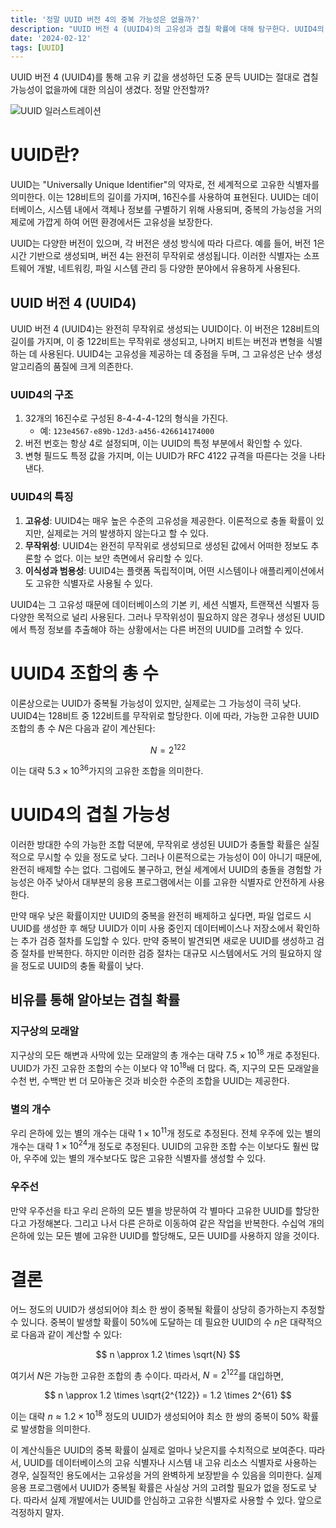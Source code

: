 ```yaml
---
title: '정말 UUID 버전 4의 중복 가능성은 없을까?'
description: "UUID 버전 4 (UUID4)의 고유성과 겹칠 확률에 대해 탐구한다. UUID4의 무작위성, 고유 조합의 수, 중복 가능성을 수치적으로 분석하고, 지구상의 모래알과 우주의 별과 같은 비유를 통해 이해를 돕는다. 데이터베이스와 시스템 내에서 UUID를 안전하게 사용하는 방법에 대한 실질적인 조언을 제공하며, 고유 식별자 생성의 신뢰성을 평가한다."
date: '2024-02-12'
tags: [UUID]
---
```

UUID 버전 4 (UUID4)를 통해 고유 키 값을 생성하던 도중 문득 UUID는 절대로 겹칠 가능성이 없을까에 대한 의심이 생겼다. 정말 안전할까?

![UUID 일러스트레이션](https://yoonminlee-blog-image.s3.ap-northeast-2.amazonaws.com/uuid-uniqueness-duplication-1.webp)

# UUID란?

UUID는 "Universally Unique Identifier"의 약자로, 전 세계적으로 고유한 식별자를 의미한다. 이는 128비트의 길이를 가지며, 16진수를 사용하여 표현된다. UUID는 데이터베이스, 시스템 내에서 객체나 정보를 구별하기 위해 사용되며, 중복의 가능성을 거의 제로에 가깝게 하여 어떤 환경에서든 고유성을 보장한다.

UUID는 다양한 버전이 있으며, 각 버전은 생성 방식에 따라 다르다. 예를 들어, 버전 1은 시간 기반으로 생성되며, 버전 4는 완전히 무작위로 생성됩니다. 이러한 식별자는 소프트웨어 개발, 네트워킹, 파일 시스템 관리 등 다양한 분야에서 유용하게 사용된다.

## UUID 버전 4 (UUID4)

UUID 버전 4 (UUID4)는 완전히 무작위로 생성되는 UUID이다. 이 버전은 128비트의 길이를 가지며, 이 중 122비트는 무작위로 생성되고, 나머지 비트는 버전과 변형을 식별하는 데 사용된다. UUID4는 고유성을 제공하는 데 중점을 두며, 그 고유성은 난수 생성 알고리즘의 품질에 크게 의존한다.

### UUID4의 구조

1. 32개의 16진수로 구성된 8-4-4-4-12의 형식을 가진다.
    - 예: `123e4567-e89b-12d3-a456-426614174000`
2. 버전 번호는 항상 4로 설정되며, 이는 UUID의 특정 부분에서 확인할 수 있다.
3. 변형 필드도 특정 값을 가지며, 이는 UUID가 RFC 4122 규격을 따른다는 것을 나타낸다.

### UUID4의 특징

1. **고유성**: UUID4는 매우 높은 수준의 고유성을 제공한다. 이론적으로 충돌 확률이 있지만, 실제로는 거의 발생하지 않는다고 할 수 있다.
2. **무작위성**: UUID4는 완전히 무작위로 생성되므로 생성된 값에서 어떠한 정보도 추론할 수 없다. 이는 보안 측면에서 유리할 수 있다.
3. **이식성과 범용성**: UUID4는 플랫폼 독립적이며, 어떤 시스템이나 애플리케이션에서도 고유한 식별자로 사용될 수 있다.

UUID4는 그 고유성 때문에 데이터베이스의 기본 키, 세션 식별자, 트랜잭션 식별자 등 다양한 목적으로 널리 사용된다. 그러나 무작위성이 필요하지 않은 경우나 생성된 UUID에서 특정 정보를 추출해야 하는 상황에서는 다른 버전의 UUID를 고려할 수 있다.


# UUID4 조합의 총 수

이론상으로는 UUID가 중복될 가능성이 있지만, 실제로는 그 가능성이 극히 낮다. UUID4는 128비트 중 122비트를 무작위로 할당한다. 이에 따라, 가능한 고유한 UUID 조합의 총 수 $N$은 다음과 같이 계산된다:

$$
N = 2^{122}
$$

이는 대략 $5.3 \times 10^{36}$가지의 고유한 조합을 의미한다.


# UUID4의 겹칠 가능성

이러한 방대한 수의 가능한 조합 덕분에, 무작위로 생성된 UUID가 충돌할 확률은 실질적으로 무시할 수 있을 정도로 낮다. 그러나 이론적으로는 가능성이 0이 아니기 때문에, 완전히 배제할 수는 없다. 그럼에도 불구하고, 현실 세계에서 UUID의 충돌을 경험할 가능성은 아주 낮아서 대부분의 응용 프로그램에서는 이를 고유한 식별자로 안전하게 사용한다.

만약 매우 낮은 확률이지만 UUID의 중복을 완전히 배제하고 싶다면, 파일 업로드 시 UUID를 생성한 후 해당 UUID가 이미 사용 중인지 데이터베이스나 저장소에서 확인하는 추가 검증 절차를 도입할 수 있다. 만약 중복이 발견되면 새로운 UUID를 생성하고 검증 절차를 반복한다. 하지만 이러한 검증 절차는 대규모 시스템에서도 거의 필요하지 않을 정도로 UUID의 충돌 확률이 낮다.

## 비유를 통해 알아보는 겹칠 확률

### 지구상의 모래알

지구상의 모든 해변과 사막에 있는 모래알의 총 개수는 대략 $7.5 \times 10^{18}$ 개로 추정된다. UUID가 가진 고유한 조합의 수는 이보다 약 $10^{18}$배 더 많다. 즉, 지구의 모든 모래알을 수천 번, 수백만 번 더 모아놓은 것과 비슷한 수준의 조합을 UUID는 제공한다.

### 별의 개수

우리 은하에 있는 별의 개수는 대략 $1\times10^{11}$개 정도로 추정된다. 전체 우주에 있는 별의 개수는 대략 $1\times10^{24}$개 정도로 추정된다. UUID의 고유한 조합 수는 이보다도 훨씬 많아, 우주에 있는 별의 개수보다도 많은 고유한 식별자를 생성할 수 있다.

### 우주선

만약 우주선을 타고 우리 은하의 모든 별을 방문하여 각 별마다 고유한 UUID를 할당한다고 가정해본다. 그리고 나서 다른 은하로 이동하여 같은 작업을 반복한다. 수십억 개의 은하에 있는 모든 별에 고유한 UUID를 할당해도, 모든 UUID를 사용하지 않을 것이다.

# 결론

어느 정도의 UUID가 생성되어야 최소 한 쌍이 중복될 확률이 상당히 증가하는지 추정할 수 있니다. 중복이 발생할 확률이 50%에 도달하는 데 필요한 UUID의 수 $n$은 대략적으로 다음과 같이 계산할 수 있다:

$$
n \approx 1.2 \times \sqrt{N}
$$

여기서 $N$은 가능한 고유한 조합의 총 수이다. 따라서, $N = 2^{122}$를 대입하면,

$$
n \approx 1.2 \times \sqrt{2^{122}} = 1.2 \times 2^{61}
$$

이는 대략 $n \approx 1.2 \times 10^{18}$ 정도의 UUID가 생성되어야 최소 한 쌍의 중복이 50% 확률로 발생함을 의미한다.

이 계산식들은 UUID의 중복 확률이 실제로 얼마나 낮은지를 수치적으로 보여준다. 따라서, UUID를 데이터베이스의 고유 식별자나 시스템 내 고유 리소스 식별자로 사용하는 경우, 실질적인 용도에서는 고유성을 거의 완벽하게 보장받을 수 있음을 의미한다. 실제 응용 프로그램에서 UUID가 중복될 확률은 사실상 거의 고려할 필요가 없을 정도로 낮다. 따라서 실제 개발에서는 UUID를 안심하고 고유한 식별자로 사용할 수 있다. 앞으로 걱정하지 말자.